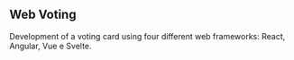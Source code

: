 ## Web Voting

Development of a voting card using four different web frameworks:  React, Angular, Vue e Svelte.
